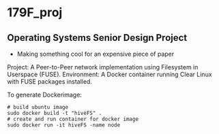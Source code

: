 # 179F_proj
## Operating Systems Senior Design Project
- Making something cool for an expensive piece of paper

Project: A Peer-to-Peer network implementation using Filesystem in Userspace (FUSE).
Environment: A Docker container running Clear Linux with FUSE packages installed.

To generate Dockerimage:
```
# build ubuntu image
sudo docker build -t "hiveFS" .
# create and run container for docker image
sudo docker run -it hiveFS -name node
```
